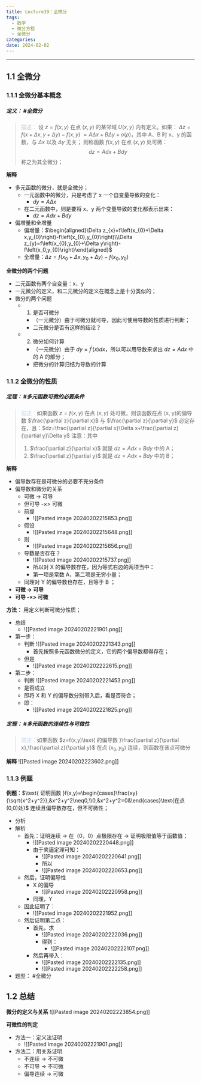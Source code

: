 ```yaml
---
title: Lecture39：全微分
tags:
  - 数学
  - 微分方程
  - 全微分
categories: 
date: 2024-02-02
---
```

---
## 1.1 全微分
### 1.1.1 全微分基本概念
##### **定义**： #全微分 
> <font color="#ccc1d9">描述：</font> $\text{设 }z=f(x,y)\text{ 在点 }(x,y)\text{ 的某邻域 }U(x,y)$ 内有定义。如果：
>   $\Delta z=f(x+\Delta x,y+\Delta y)-f(x,y)$
>    $=A\Delta x+B\Delta y+o(\rho)$，其中 A、B 时 x、y 的函数，与 $\Delta x$ 以及 $\Delta y$ 无关；
> 则称函数 $f(x,y)$ 在点 $(x,y)$ 处可微：
> $$
dz=Adx+Bdy
$$ 称之为其全微分；

**解释**
+ 多元函数的微分，就是全微分；
	+ 一元函数中的微分，只是考虑了 x 一个自变量导致的变化：
		+ $dy=A\Delta x$
	+ 在二元函数中，则是要将 x、y 两个变量导致的变化都表示出来：
		+ $dz=Adx+Bdy$
+ 偏增量和全增量
	+ 偏增量：$\begin{aligned}\Delta z_{x}=f\left(x_{0}+\Delta x,y_{0}\right)-f\left(x_{0},y_{0}\right)\\\Delta z_{y}=f\left(x_{0},y_{0}+\Delta y\right)-f\left(x_0,y_{0}\right)\end{aligned}$
	+ 全增量：$\Delta z=f(x_{0}+\Delta x,y_{0}+\Delta y)-f(x_{0},y_{0})$

**全微分的两个问题**
+ 二元函数有两个自变量：x、y
+ 一元微分的定义，和二元微分的定义在概念上是十分类似的；
+ 微分的两个问题
	+ 1. 是否可微分
		+ （一元微分）由于可微分就可导，因此可使用导数的性质进行判断；
		+ 二元微分是否有这样的结论？
	+ 2. 微分如何计算
		+ （一元微分）由于 $dy=f^{\prime}(x)dx$，所以可以用导数来求出 $dz=Adx$ 中的 A 的部分；
		+ 把微分的计算归结为导数的计算

### 1.1.2 全微分的性质
##### **定理**： #多元函数可微的必要条件
> <font color="#8db3e2"><font color="#c6d9f0">描述：</font></font>如果函数 $z=f(x,y)$ 在点 $(x,y)$ 处可微，则该函数在点 (x, y)的偏导数 $\frac{\partial z}{\partial x}$ 与 $\frac{\partial z}{\partial y}$ 必定存在，且：$dz=\frac{\partial z}{\partial x}\Delta x+\frac{\partial z}{\partial y}\Delta y$
> 注意：其中 
> 1.  $\frac{\partial z}{\partial x}$ 就是 $dz=Adx+Bdy$ 中的 A；
> 2.  $\frac{\partial z}{\partial y}$ 就是 $dz=Adx+Bdy$ 中的 B；

**解释**
+ 偏导数存在是可微分的必要不充分条件
+ 偏导数和微分的关系
	+ 可微 -> 可导
	+ 但可导 -×> 可微
	+ 前提
		+ ![[Pasted image 20240202215853.png]]
	+ 假设
		+ ![[Pasted image 20240202215648.png]]
	+ 则
		+ ![[Pasted image 20240202215656.png]]
	+ 导数是否存在？
		+ ![[Pasted image 20240202215737.png]]
		+ 所以对 X 的偏导数存在，因为等式右边的两项当中：
		+ 第一项是常数 A，第二项是无穷小量；
	+ 同理对 Y 的偏导数也存在，且等于 B ；
+ **可微 -> 可导**
+ **可导 -×> 可微**

**方法：** 用定义判断可微分性质；
+ 总结
	+ ![[Pasted image 20240202221901.png]]
+ 第一步：
	+ 判断 ![[Pasted image 20240202221343.png]]
		+ 首先按照多元函数微分的定义，它的两个偏导数都得存在；
	+ 但是
		+ ![[Pasted image 20240202222615.png]]
+ 第二步：
	+ 判断 ![[Pasted image 20240202221453.png]]
	+ 是否成立
	+ 即将 X 和 Y 的偏导数分别带入后，看是否符合；
	+ 即：
		+ ![[Pasted image 20240202221825.png]]

##### **定理**： #多元函数的连续性与可微性
> <font color="#8db3e2"><font color="#c6d9f0">描述：</font></font>如果函数 $z=f(x,y)\text{ 的偏导数 }\frac{\partial z}{\partial x},\frac{\partial z}{\partial y}$ 在点 $(x_0,y_0)\text{ 连续，则函数在该点可微分}$

**解释**
![[Pasted image 20240202223602.png]]

### 1.1.3 例题
**例题**：$\text{ 证明函数 }f(x,y)=\begin{cases}\frac{xy}{\sqrt{x^2+y^2}},&x^2+y^2\neq0,\\0,&x^2+y^2=0&\end{cases}\text{在点(0,0)处}$ 连续且偏导数存在，但不可微性；
+ 分析
+ 解析
	+ 首先：证明连续 -> 在（0，0）点极限存在 -> 证明极限值等于函数值；
		+ ![[Pasted image 20240202220448.png]]
		+ 由于夹逼定理可知：
			+ ![[Pasted image 20240202220641.png]]
			+ 所以
			+ ![[Pasted image 20240202220653.png]]
	+ 然后，证明偏导性
		+ X 的偏导 
			+ ![[Pasted image 20240202220958.png]]
		+ 同理，Y
	+ 因此证明了：
		+ ![[Pasted image 20240202221952.png]]
	+ 然后证明第二点：
		+ 首先，求
			+ ![[Pasted image 20240202222036.png]]
			+ 得到：
				+ ![[Pasted image 20240202222107.png]]
		+ 然后再带入：
			+ ![[Pasted image 20240202222135.png]]
			+ ![[Pasted image 20240202222258.png]]
+ 题型： #全微分 

## 1.2 总结
**微分的定义与关系**
![[Pasted image 20240202223854.png]]

**可微性的判定**
+ 方法一：定义法证明
	+ ![[Pasted image 20240202221901.png]]
+ 方法二：用关系证明
	+ 不连续 -> 不可微
	+ 不可导 -> 不可微
	+ 偏导连续 -> 可微